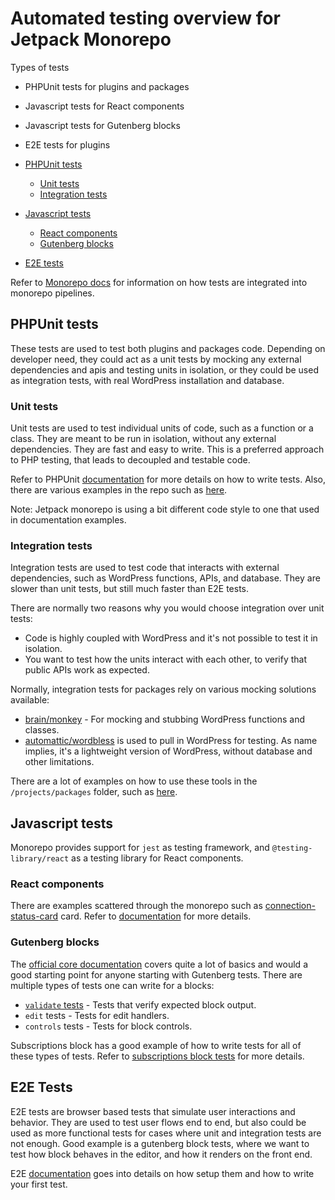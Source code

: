 # Automated testing overview for Jetpack Monorepo

Types of tests

- PHPUnit tests for plugins and packages
- Javascript tests for React components
- Javascript tests for Gutenberg blocks
- E2E tests for plugins

- [PHPUnit tests](#phpunit-tests)
  - [Unit tests](#unit-tests)
  - [Integration tests](#integration-tests)
- [Javascript tests](#javascript-tests)
  - [React components](#react-components)
  - [Gutenberg blocks](#gutenberg-blocks)
- [E2E tests](#e2e-tests)

Refer to [Monorepo docs](/docs/monorepo.md#Testing) for information on how tests are integrated into monorepo pipelines.

## PHPUnit tests

These tests are used to test both plugins and packages code. Depending on developer need, they could act as a unit tests by mocking any external dependencies and apis and testing units in isolation, or they could be used as integration tests, with real WordPress installation and database.

### Unit tests

Unit tests are used to test individual units of code, such as a function or a class. They are meant to be run in isolation, without any external dependencies. They are fast and easy to write. This is a preferred approach to PHP testing, that leads to decoupled and testable code.

Refer to PHPUnit [documentation](https://phpunit.readthedocs.io/en/9.5/writing-tests-for-phpunit.html) for more details on how to write tests. Also, there are various examples in the repo such as [here](/projects/packages/a8c-mc-stats/tests/php/test_Stats.php).

Note: Jetpack monorepo is using a bit different code style to one that used in documentation examples.

### Integration tests

Integration tests are used to test code that interacts with external dependencies, such as WordPress functions, APIs, and database. They are slower than unit tests, but still much faster than E2E tests.

There are normally two reasons why you would choose integration over unit tests:

- Code is highly coupled with WordPress and it's not possible to test it in isolation.
- You want to test how the units interact with each other, to verify that public APIs work as expected.

Normally, integration tests for packages rely on various mocking solutions available:

- [brain/monkey](https://packagist.org/packages/brain/monkey) - For mocking and stubbing WordPress functions and classes.
- [automattic/wordbless](https://packagist.org/packages/automattic/wordbless) is used to pull in WordPress for testing. As name implies, it's a lightweight version of WordPress, without database and other limitations.

There are a lot of examples on how to use these tools in the `/projects/packages` folder, such as [here](/projects/packages/connection/tests/php/test_Manager_integration.php).

## Javascript tests

Monorepo provides support for `jest` as testing framework, and `@testing-library/react` as a testing library for React components.

### React components

There are examples scattered through the monorepo such as [connection-status-card](/projects/js-packages/connection/components/connection-status-card/test/component.jsx) card. Refer to [documentation](https://testing-library.com/docs/react-testing-library/intro) for more details.

### Gutenberg blocks

The [official core documentation](https://developer.wordpress.org/block-editor/contributors/code/testing-overview/) covers quite a lot of basics and would a good starting point for anyone starting with Gutenberg tests. There are multiple types of tests one can write for a blocks:

- [`validate` tests](/projects/plugins/jetpack/extensions/shared/test/block-fixtures.md) - Tests that verify expected block output.
- `edit` tests - Tests for edit handlers.
- `controls` tests - Tests for block controls.

Subscriptions block has a good example of how to write tests for all of these types of tests. Refer to [subscriptions block tests](/projects/plugins/jetpack/extensions/blocks/subscriptions/test) for more details.

## E2E Tests

E2E tests are browser based tests that simulate user interactions and behavior. They are used to test user flows end to end, but also could be used as more functional tests for cases where unit and integration tests are not enough. Good example is a gutenberg block tests, where we want to test how block behaves in the editor, and how it renders on the front end.

E2E [documentation](/tools/e2e-commons/README.md) goes into details on how setup them and how to write your first test.
